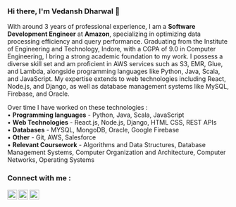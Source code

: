 ### Hi there, I'm Vedansh Dharwal 👋

<!--
**vedanshdharwal/vedanshdharwal** is a ✨ _special_ ✨ repository because its `README.md` (this file) appears on your GitHub profile.

Here are some ideas to get you started:

- 🔭 I’m currently working on ...
- 🌱 I’m currently learning ...
- 👯 I’m looking to collaborate on ...
- 🤔 I’m looking for help with ...
- 💬 Ask me about ...
- 📫 How to reach me: ...
- 😄 Pronouns: ...
- ⚡ Fun fact: ...
-->

<!--
Welcome, following is a summary of me and my interests.
-->
With around 3 years of professional experience, I am a **Software Development Engineer** at **Amazon**, specializing in optimizing data processing efficiency and query performance. Graduating from the Institute of Engineering and Technology, Indore, with a CGPA of 9.0 in Computer Engineering, I bring a strong academic foundation to my work. I possess a diverse skill set and am proficient in AWS services such as S3, EMR, Glue, and Lambda, alongside programming languages like Python, Java, Scala, and JavaScript. My expertise extends to web technologies including React, Node.js, and Django, as well as database management systems like MySQL, Firebase, and Oracle.

Over time I have worked on these technologies :  
  • **Programming languages** - Python, Java, Scala, JavaScript  
  • **Web Technologies** - React.js, Node.js, Django, HTML CSS, REST APIs  
  • **Databases** - MYSQL, MongoDB, Oracle, Google Firebase  
  • **Other** - Git, AWS, Salesforce  
  • **Relevant Coursework** - Algorithms and Data Structures, Database Management Systems, Computer Organization and Architecture, Computer Networks, Operating Systems

<!--
<img align="left" alt="Visual Studio Code" width="26px" src="https://raw.githubusercontent.com/github/explore/80688e429a7d4ef2fca1e82350fe8e3517d3494d/topics/visual-studio-code/visual-studio-code.png" />
<img align="left" alt="HTML5" width="26px" src="https://raw.githubusercontent.com/github/explore/80688e429a7d4ef2fca1e82350fe8e3517d3494d/topics/html/html.png" />
<img align="left" alt="CSS3" width="26px" src="https://raw.githubusercontent.com/github/explore/80688e429a7d4ef2fca1e82350fe8e3517d3494d/topics/css/css.png" />
<img align="left" alt="JavaScript" width="26px" src="https://raw.githubusercontent.com/github/explore/80688e429a7d4ef2fca1e82350fe8e3517d3494d/topics/javascript/javascript.png" />
<img align="left" alt="React" width="26px" src="https://raw.githubusercontent.com/github/explore/80688e429a7d4ef2fca1e82350fe8e3517d3494d/topics/react/react.png" />
<img align="left" alt="Node.js" width="26px" src="https://raw.githubusercontent.com/github/explore/80688e429a7d4ef2fca1e82350fe8e3517d3494d/topics/nodejs/nodejs.png" />
<img align="left" alt="SQL" width="26px" src="https://raw.githubusercontent.com/github/explore/80688e429a7d4ef2fca1e82350fe8e3517d3494d/topics/sql/sql.png" />
<img align="left" alt="MySQL" width="26px" src="https://raw.githubusercontent.com/github/explore/80688e429a7d4ef2fca1e82350fe8e3517d3494d/topics/mysql/mysql.png" />
<img align="left" alt="Git" width="26px" src="https://raw.githubusercontent.com/github/explore/80688e429a7d4ef2fca1e82350fe8e3517d3494d/topics/git/git.png" />
<img align="left" alt="GitHub" width="26px" src="https://raw.githubusercontent.com/github/explore/78df643247d429f6cc873026c0622819ad797942/topics/github/github.png" />
-->
<!--
<img align="left" alt="GitHub" width="26px" src="https://github.com/get-icon/geticon/blob/master/logos/python.svg" />
<img align="left" alt="GitHub" width="26px" src="https://github.com/get-icon/geticon/blob/master/logos/java.svg" />
<img align="left" alt="GitHub" width="26px" src="https://github.com/get-icon/geticon/blob/master/logos/javascript.svg" />
<img align="left" alt="GitHub" width="26px" src="https://github.com/get-icon/geticon/blob/master/logos/c-plusplus.svg" />
<img align="left" alt="GitHub" width="26px" src="https://github.com/get-icon/geticon/blob/master/logos/react.svg" />
<img align="left" alt="GitHub" width="26px" src="https://github.com/get-icon/geticon/blob/master/logos/nodejs-icon.svg" />
<img align="left" alt="GitHub" width="26px" src="https://github.com/get-icon/geticon/blob/master/logos/django.svg" />
<img align="left" alt="GitHub" width="26px" src="https://github.com/get-icon/geticon/blob/master/logos/html-5.svg" />
<img align="left" alt="GitHub" width="26px" src="https://github.com/get-icon/geticon/blob/master/logos/css-3.svg" />
<img align="left" alt="GitHub" width="26px" src="https://github.com/get-icon/geticon/blob/master/logos/mysql.svg" />
<img align="left" alt="GitHub" width="26px" src="https://github.com/get-icon/geticon/blob/master/logos/firebase.svg" />
<img align="left" alt="GitHub" width="26px" src="https://github.com/get-icon/geticon/blob/master/logos/git-icon.svg" />

<br />
<br />
-->


### Connect with me :  

[<img align="left" alt="Vedansh | LinkedIn" width="22px" src="https://cdn.jsdelivr.net/npm/simple-icons@v3/icons/linkedin.svg" />][linkedin]
[<img align="left" alt="Vedansh | Github" width="22px" src="https://cdn.jsdelivr.net/npm/simple-icons@v3/icons/github.svg" />][github]
[<img align="left" alt="Vedansh | Email" width="22px" src="https://cdn.jsdelivr.net/npm/simple-icons@3.13.0/icons/gmail.svg" />][email]  
<!--
[<img align="left" alt="Vedansh | LinkedIn" width="30px" src="https://github.com/gilbarbara/logos/blob/master/logos/linkedin-icon.svg" />][linkedin]
[<img align="left" alt="Vedansh | Github" width="30px" src="https://github.com/gilbarbara/logos/blob/master/logos/github-icon.svg" />][github]
[<img align="left" alt="Vedansh | Email" width="30px" src="https://github.com/gilbarbara/logos/blob/master/logos/google-gmail.svg" />][email]  
-->


[linkedin]: https://linkedin.com/in/vedanshdharwal  
[github]: https://github.com/vedanshdharwal
[email]: mailto:vedansh.dharwal@gmail.com  

<br />
<br />
<!--
I strongly believe that every accomplishment starts with the decision to try, So I keep exploring and keep practicing with a new project to become the best version of myself!
-->


<!--Badges
[![Top Langs](https://github-readme-stats.vercel.app/api/top-langs/?username=vedanshdharwal&layout=compact)](https://github.com/anuraghazra/github-readme-stats)
-->  
